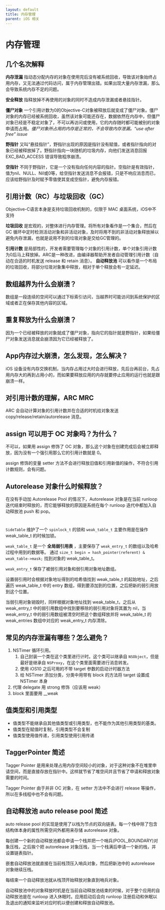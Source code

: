 ```yaml
---
layout: default
title: 内存管理
parent: iOS 相关
---
```


# 内存管理

## 几个名次解释

**内存泄漏** 指动态分配内存的对象在使用完后没有被系统回收，导致该对象始终占用内存，又无法通过代码访问，属于内存管理出错。如果出现大量内存泄漏，那么会导致系统内存不足的问题。

**安全释放** 指释放掉不再使用的对象的同时不造成内存泄漏或者悬挂指针。

**僵尸对象** 一个引用计数为0的Objective-C对象被释放后就变成了僵尸对象。僵尸对象的内存已经被系统回收，虽然该对象可能还存在，数据依然在内存中，但僵尸对象已经是不稳定对象了，不可以再访问或使用，它的内存随时都可能被别的对象申请而占用。*僵尸对象所占用的内存是正常的，不会导致内存泄漏。“use after free” issue*

**野指针** 又叫“悬挂指针”，野指针出现的原因是指针没有赋值，或者指针指向的对象已经被释放掉了。野指针指向一块随机的垃圾内存，向他们发送消息回报 EXC_BAD_ACCESS 错误导致程序崩溃。

**空指针** 不同于野指针，它是一个没有指向任何内容的指针。空指针是有效指针，值为nil、NULL、Nil或0等，给空指针发送消息不会报错，只是不响应消息而已，应该给野指针及时赋予零值使其变成空指针，避免内存报错。

## 引用计数（RC）与垃圾回收（GC）

Objective-C语言本身是支持垃圾回收机制的，仅限于 MAC 桌面系统，iOS中不支持

**垃圾回收** 是宏观的，对整体进行内存管理。将所有对象看作是一个集合，然后在 GC 循环中定时检测活动对象和非活动对象，及时将用不到的非活动对象释放掉以避免内存泄漏，也就是说用不到的垃圾对象是交给GC管理的。

**引用计数** 是局部性的，开发者需要管理每个对象的引用计数，单个对象引用计数为0后马上释放掉。ARC是一种改进，由编译器帮助开发者自动管理引用计数（自动在合适的时机发送 release 和 retain 消息）。 **自动释放池** 可以看作是一个布局的垃圾回收，将部分垃圾对象集中释放，相对于单个释放会有一定延迟。

## 数组越界为什么会崩溃？

数组是一段连续的空间可以通过下标索引访问，当越界时可能访问到系统保护的区域或者正在保存其他内容的区域。

## 重复释放为什么会崩溃？

因为一个已经被释放的对象就成了僵尸对象，指向它的指针就是野指针，如果给僵尸对象发送消息就会崩溃因为它已经被释放了。

## App内存过大崩溃，怎么发现，怎么解决？

iOS 设备没有内存交换机制，当内存占用过大时会进行释放，先后台再前台，先占用内存大的再到占用小的，而如果要释放应用的内存就要停止应用的运行也就是跟崩溃一样。

## 对引用计数的理解，ARC MRC

ARC 会自动计算对象的引用计数并在合适的时机给对象发送 copy/release/retain/autorelease 消息。

## assign 可以用于 OC 对象吗？为什么？

不可以，如果用 assign 修饰了 OC 对象，那么这个对象在创建完成后会被立即释放，因为没有一个强引用那么它的引用计数就是 0。

assign 修饰的变量 setter 方法不会进行释放旧值和引用新值的操作，不符合引用计数规则，会有问题。

## Autorelease 对象什么时候释放？

在没有手动加 Autorelease Pool 的情况下，Autorelease 对象是在当前 runloop 迭代结束时释放的，而它能够释放的原因是系统在每个 runloop 迭代中都加入自动释放池 push 和 pop。

# 

`SideTable` 维护了一个 `spinlock_t` 的锁和 `weak_table_t` 主要作用是在操作 weak_table_t 的时候加锁。

`weak_table_t` 是一个 **全局弱引用表** ，主要保存了 `weak_entry_t` 的数组以及哈希过程中用到的数据等。 通过 `size_t begin = hash_pointer(referent) & weak_table->mask;` 找到对象的 weak_table_t。

`weak_entry_t` 保存了被弱引用对象和弱引用对象地址数组。

设置弱引用时会根据对象地址得到的哈希值找到 weak_table_t 的起始地址，之后遍历 weak_table_t 中的 entry 数组，得到要添加到的位置，之后把新的弱引用放到这个位置。

当弱引用对象销毁时，同样根据对象地址找到 weak_table_t，之后从 weak_entry_t 中的弱引用数组中找到要移除的弱引用对象将其置为 nil，当 weak_entry_t 中的弱引用数组被清空时把这个数组释放并将 weak_table_t 的 weak_entries 数组中对应的 weak_entry_t 内存清除。

## 常见的内存泄漏有哪些？怎么避免？

1. NSTimer 循环引用。
    1. 自己封装一个类在这个类里进行计时。这个类可以继承自 `NSObject`，但是最好是继承自 `NSProxy`，在这个类里面需要进行消息转发。
    2. 使用 iOS10 之后可用的不带 target 参数的启动计时器方法
    3. 给 NSTimer 添加分类，分类中用带有 block 的方法将 target 设置成 NSTimer 本身
2. 代理 delegate 用 strong 修饰（应该用 weak）
3. block 里面要用 __weak

## 值类型和引用类型

  - 值类型不能继承自其他值类型或引用类型，也不能作为其他引用类型的基类。
  - 值类型在赋值时复制，引用类型不会复制
  - 值类型使用值传递，引用类型使用引用传递


## TaggerPointer 简述

Tagger Pointer 是用来处理占用内存空间较小的对象，对于这种对象不在堆里申请空间，而是直接存放在指针中。这样就节省了堆空间并且节省了申请和释放对象需要的时间。

Tagger Pointer 由于并非 OC 对象，在 setter 方法中不会进行 release 等操作，所以在多线程中也不会有问题。

## 自动释放池 auto release pool 简述

auto release pool 的实现是使用了以栈为节点的双向链表。每一个栈中除了包含结构体本身的属性所需空间外都用来存储 autorelease 对象。

每创建一个新的自动释放池都会申请一个栈并把一个哨兵(POOL_BOUNDARY)对象压栈，之后挨个把 autorelease 对象压栈，当一个栈满后申请一个新的栈，并设置链表指针。

嵌套自动释放池就直接在当前栈顶压入哨兵对象，然后把新池中的 autorelease 对象继续压栈。

每结束一个自动释放池就从栈顶开始释放对象直到哨兵对象。

自动释放池中的对象释放时机是在当前自动释放池结束的时候，对于整个应用的自动释放池是在 runloop 进入休眠时。应用启动后会向 runloop 注册启动和休眠以及退出的通知来监听对应时机以便创建和释放自动释放池。
